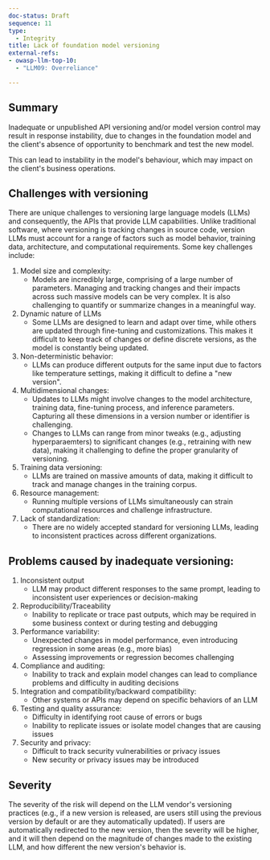 ```yaml
---
doc-status: Draft
sequence: 11
type:
  - Integrity
title: Lack of foundation model versioning
external-refs:
- owasp-llm-top-10:
  - "LLM09: Overreliance"

---
```


## Summary
Inadequate or unpublished API versioning and/or model version control may result in response instability, due to changes in the foundation model and the client's absence of opportunity to benchmark and test the new model.

This can lead to instability in the model's behaviour, which may impact on the client's business operations.

## Challenges with versioning
There are unique challenges to versioning large language models (LLMs) and consequently, the APIs that provide LLM capabilities. Unlike traditional software, where versioning is tracking changes in source code, version LLMs must account for a range of factors such as model behavior, training data, architecture, and computational requirements. Some key challenges include:
1. Model size and complexity: 
   - Models are incredibly large, comprising of a large number of parameters. Managing and tracking changes and their impacts across such massive models can be very complex. It is also challenging to quantify or summarize changes in a meaningful way.
2. Dynamic nature of LLMs
   - Some LLMs are designed to learn and adapt over time, while others are updated through fine-tuning and customizations. This makes it difficult to keep track of changes or define discrete versions, as the model is constantly being updated.
3. Non-deterministic behavior:
   - LLMs can produce different outputs for the same input due to factors like temperature settings, making it difficult to define a "new version". 
4. Multidimensional changes:
   - Updates to LLMs might involve changes to the model architecture, training data, fine-tuning process, and inference parameters. Capturing all these dimensions in a version number or identifier is challenging.
   - Changes to LLMs can range from minor tweaks (e.g., adjusting hyperparaemters) to significant changes (e.g., retraining with new data), making it challenging to define the proper granularity of versioning.
5. Training data versioning:
   - LLMs are trained on massive amounts of data, making it difficult to track and manage changes in the training corpus.
6. Resource management: 
   - Running multiple versions of LLMs simultaneously can strain computational resources and challenge infrastructure.
7. Lack of standardization: 
   - There are no widely accepted standard for versioning LLMs, leading to inconsistent practices across different organizations.

## Problems caused by inadequate versioning:
1. Inconsistent output
   - LLM may product different responses to the same prompt, leading to inconsistent user experiences or decision-making
2. Reproducibility/Traceability
   - Inability to replicate or trace past outputs, which may be required in some business context or during testing and debugging
3. Performance variability: 
   - Unexpected changes in model performance, even introducing regression in some areas (e.g., more bias)
   - Assessing improvements or regression becomes challenging
4. Compliance and auditing:
   - Inability to track and explain model changes can lead to compliance problems and difficulty in auditing decisions
5. Integration and compatibility/backward compatibility:
   - Other systems or APIs may depend on specific behaviors of an LLM
6. Testing and quality assurance:
   - Difficulty in identifying root cause of errors or bugs
   - Inability to replicate issues or isolate model changes that are causing issues
7. Security and privacy:
   - Difficult to track security vulnerabilities or privacy issues
   - New security or privacy issues may be introduced

## Severity
The severity of the risk will depend on the LLM vendor's versioning practices (e.g., if a new version is released, are users still using the previous version by default or are they automatically updated). If users are automatically redirected to the new version, then the severity will be higher, and it will then depend on the magnitude of changes made to the existing LLM, and how different the new version's behavior is.
